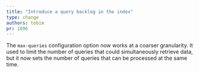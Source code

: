 ```yaml
---
title: "Introduce a query backlog in the index"
type: change
authors: tobim
pr: 1896
---
```


The `max-queries` configuration option now works at a coarser granularity. It
used to limit the number of queries that could simultaneously retrieve data,
but it now sets the number of queries that can be processed at the same time.
